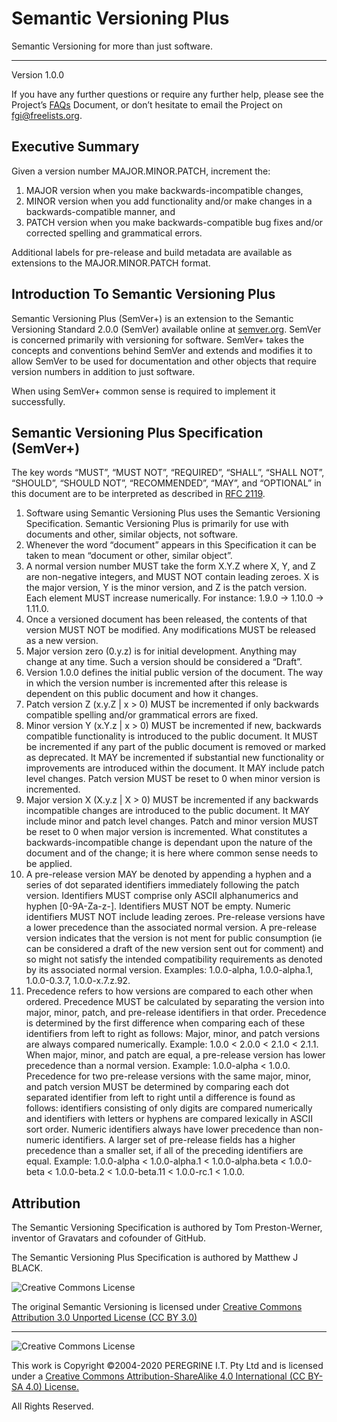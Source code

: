 # Semantic Versioning Plus

Semantic Versioning for more than just software.

---

Version 1.0.0

If you have any further questions or require any further help, please see the Project&rsquo;s [FAQs](https://github.com/Dulux-Oz/FGI/tree/master/Project_Documentation/FAQs.md) Document, or don&rsquo;t hesitate to email the Project on <fgi@freelists.org>.

## Executive Summary

Given a version number MAJOR.MINOR.PATCH, increment the:

1. MAJOR version when you make backwards-incompatible changes,
2. MINOR version when you add functionality and/or make changes in a backwards-compatible manner, and
3. PATCH version when you make backwards-compatible bug fixes and/or corrected spelling and grammatical errors.

Additional labels for pre-release and build metadata are available as extensions to the MAJOR.MINOR.PATCH format.

## Introduction To Semantic Versioning Plus

Semantic Versioning Plus (SemVer+) is an extension to the Semantic Versioning Standard 2.0.0 (SemVer) available online at [semver.org](http://semver.org). SemVer is concerned primarily with versioning for software. SemVer+ takes the concepts and conventions behind SemVer and extends and modifies it to allow SemVer to be used for documentation and other objects that require version numbers in addition to just software.

When using SemVer+ common sense is required to implement it successfully.

## Semantic Versioning Plus Specification (SemVer+)

The key words &ldquo;MUST&rdquo;, &ldquo;MUST NOT&rdquo;, &ldquo;REQUIRED&rdquo;, &ldquo;SHALL&rdquo;, &ldquo;SHALL NOT&rdquo;, &ldquo;SHOULD&rdquo;, &ldquo;SHOULD NOT&rdquo;, &ldquo;RECOMMENDED&rdquo;, &ldquo;MAY&rdquo;, and &ldquo;OPTIONAL&rdquo; in this document are to be interpreted as described in [RFC 2119](https://tools.ietf.org/html/rfc2119).

1. Software using Semantic Versioning Plus uses the Semantic Versioning Specification. Semantic Versioning Plus is primarily for use with documents and other, similar objects, not software.
2. Whenever the word &ldquo;document&rdquo; appears in this Specification it can be taken to mean &ldquo;document or other, similar object&rdquo;.
3. A normal version number MUST take the form X.Y.Z where X, Y, and Z are non-negative integers, and MUST NOT contain leading zeroes. X is the major version, Y is the minor version, and Z is the patch version. Each element MUST increase numerically. For instance: 1.9.0 -> 1.10.0 -> 1.11.0.
4. Once a versioned document has been released, the contents of that version MUST NOT be modified. Any modifications MUST be released as a new version.
5. Major version zero (0.y.z) is for initial development. Anything may change at any time. Such a version should be considered a &ldquo;Draft&rdquo;.
6. Version 1.0.0 defines the initial public version of the document. The way in which the version number is incremented after this release is dependent on this public document and how it changes.
7. Patch version Z (x.y.Z | x > 0) MUST be incremented if only backwards compatible spelling and/or grammatical errors are fixed.
8. Minor version Y (x.Y.z | x > 0) MUST be incremented if new, backwards compatible functionality is introduced to the public document. It MUST be incremented if any part of the public document is removed or marked as deprecated. It MAY be incremented if substantial new functionality or improvements are introduced within the document. It MAY include patch level changes. Patch version MUST be reset to 0 when minor version is incremented.
9. Major version X (X.y.z | X > 0) MUST be incremented if any backwards incompatible changes are introduced to the public document. It MAY include minor and patch level changes. Patch and minor version MUST be reset to 0 when major version is incremented. What constitutes a backwards-incompatible change is dependant upon the nature of the document and of the change; it is here where common sense needs to be applied.
10. A pre-release version MAY be denoted by appending a hyphen and a series of dot separated identifiers immediately following the patch version. Identifiers MUST comprise only ASCII alphanumerics and hyphen [0-9A-Za-z-]. Identifiers MUST NOT be empty. Numeric identifiers MUST NOT include leading zeroes. Pre-release versions have a lower precedence than the associated normal version. A pre-release version indicates that the version is not ment for public consumption (ie can be considered a draft of the new version sent out for comment) and so might not satisfy the intended compatibility requirements as denoted by its associated normal version. Examples: 1.0.0-alpha, 1.0.0-alpha.1, 1.0.0-0.3.7, 1.0.0-x.7.z.92.
11. Precedence refers to how versions are compared to each other when ordered. Precedence MUST be calculated by separating the version into major, minor, patch, and pre-release identifiers in that order. Precedence is determined by the first difference when comparing each of these identifiers from left to right as follows: Major, minor, and patch versions are always compared numerically. Example: 1.0.0 < 2.0.0 < 2.1.0 < 2.1.1. When major, minor, and patch are equal, a pre-release version has lower precedence than a normal version. Example: 1.0.0-alpha < 1.0.0. Precedence for two pre-release versions with the same major, minor, and patch version MUST be determined by comparing each dot separated identifier from left to right until a difference is found as follows: identifiers consisting of only digits are compared numerically and identifiers with letters or hyphens are compared lexically in ASCII sort order. Numeric identifiers always have lower precedence than non-numeric identifiers. A larger set of pre-release fields has a higher precedence than a smaller set, if all of the preceding identifiers are equal. Example: 1.0.0-alpha < 1.0.0-alpha.1 < 1.0.0-alpha.beta < 1.0.0-beta < 1.0.0-beta.2 < 1.0.0-beta.11 < 1.0.0-rc.1 < 1.0.0.

## Attribution

The Semantic Versioning Specification is authored by Tom Preston-Werner, inventor of Gravatars and cofounder of GitHub.

The Semantic Versioning Plus Specification is authored by Matthew J BLACK.

![Creative Commons License](https://i.creativecommons.org/l/by-sa/3.0/88x31.png "Creative Commons License")

The original Semantic Versioning is licensed under [Creative Commons Attribution 3.0 Unported License (CC BY 3.0)](https://creativecommons.org/licenses/by/3.0/)

---

![Creative Commons License](https://i.creativecommons.org/l/by-sa/4.0/88x31.png "Creative Commons License")

This work is Copyright &copy;2004-2020 PEREGRINE I.T. Pty Ltd and is licensed under a [Creative Commons Attribution-ShareAlike 4.0 International (CC BY-SA 4.0) License.](https://creativecommons.org/licenses/by-sa/4.0/)

All Rights Reserved.
